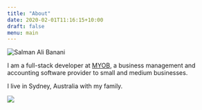 ```yaml
---
title: "About"
date: 2020-02-01T11:16:15+10:00
draft: false
menu: main
---
```


![Salman Ali Banani](/img/about/salman_final.jpg)

I am a full-stack developer at <a href="https://www.myob.com/au" target="_blank">MYOB</a>, a business management and accounting software provider to small and medium businesses.

I live in Sydney, Australia with my family.

<p>
    <a href="https://www.youracclaim.com/badges/41458474-4f13-4571-ac9c-414dbf645aec" title="Azure Fundamentals" target="_blank">
        <img src="/img/about/azure-fundamentals-600x600.png" />
    </a>
</p>
